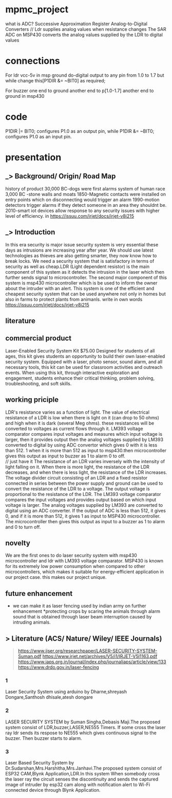 # mpmc_project
what is ADC?
Successive Approximation Register Analog-to-Digital Converters
//
Ldr supplies analog values when resistance changes 
The SAR ADC on MSP430 converts the analog values supplied by the LDR to digital values
# connections 
For ldr 
vcc-5v in msp
ground
do-digital output to any pin from 1.0 to 1.7 but while change this[P1DIR &= ~BIT0] as required;

For buzzer 
one end to ground another end to p[1.0-1.7]
another end to ground in msp430

# code
P1DIR |= BIT0; configures P1.0 as an output pin,
while P1DIR &= ~BIT0; configures P1.0 as an input pin.

# presentation

## _> Background/ Origin/ Road Map

history of product
30,000 BC-dogs were first alarms system of human race
3,000 BC -stone walls and moats
1850-Magnetic contacts were installed on entry points which on disconnecting would trigger an alarm
1990-motion detectors trigger alarms if they detect someone in an area they shouldnt be.
2010-smart iot devices allow response to any security issues with higher level of efficiency. 
in https://issuu.com/irjet/docs/irjet-v8i215

## _> Introduction
 In this era security is major issue security system is very essential these days as intrusions are increasing year after year. We should use latest technologies as thieves are also getting smarter, they now know how to break locks. We need a security system that is satisfactory in terms of security as well as cheap.LDR (Light dependent resistor) is the main component of this system as it detects the intrusion in the laser which then further sends signal to microcontroller. The second major component of this system is msp430 microcontroller which is be used to inform the owner about the intruder with an alert. This system is one of the efficient and cheapest security system that can be used anywhere not only in homes but also in farms to protect plants from animanls.
write in own words
https://issuu.com/irjet/docs/irjet-v8i215
## literature 


## commercial product 
Laser-Enabled Security System Kit
$75.00
Designed for students of all ages, this kit gives students an opportunity to build their own laser-enabled security system. Equipped with a laser, photo sensor, sound alarm, and all necessary tools, this kit can be used for classroom activities and outreach events.
When using this kit, through interactive exploration and engagement, students enhance their critical thinking, problem solving, troubleshooting, and soft skills.
## working priciple



LDR's resistance varies as a function of light. The value of electrical resistance 
of a LDR is low when there is light on it (can drop to 50 ohms) and high when it is dark (several Meg ohms).
these resistances will be converted to voltages as current flows through it. 
LM393 voltage comparator compares input voltages and measures which input voltage is larger, then it provides output 
then  the analog voltages supplied by LM393 converted to digital by using ADC convertor which gives 0 with it is less than 512.
1 when it is more than 512 as input to msp430.then microcontroller gives this output as input to buzzer as 1 to alarm 0 to off.   
// just have it 
The resistance of an LDR varies inversely with the intensity of light falling on it. When there is more light, the resistance of the LDR decreases, and when there is less light, the resistance of the LDR increases. The voltage divider circuit consisting of an LDR and a fixed resistor connected in series between the power supply and ground can be used to convert the resistance of the LDR to a voltage. The output voltage is proportional to the resistance of the LDR. The LM393 voltage comparator compares the input voltages and provides output based on which input voltage is larger. The analog voltages supplied by LM393 are converted to digital using an ADC converter. If the output of ADC is less than 512, it gives 0, and if it is more than 512, it gives 1 as input to MSP430 microcontroller. The microcontroller then gives this output as input to a buzzer as 1 to alarm and 0 to turn off.
## novelty 

We are the first ones to do laser security system with msp430 microcontroller and ldr with LM393 voltage comparator.
MSP430 is known for its extremely low power consumption when compared to other microcontrollers, which makes it suitable for energy-efficient application
in our project case.
this makes our project unique.

## future enhancement 
* we can make it as laser fencing used by indian army on further enhancement 
*protecting crops by scaring the animals through alarm
sound that is obtained through laser beam interruption caused by intruding animals.
## > Literature (ACS/ Nature/ Wiley/ IEEE Journals)

> https://www.ijser.org/researchpaper/LASER-SECURITY-SYSTEM-Suman.pdf
> https://www.irjet.net/archives/V5/i1/IRJET-V5I1163.pdf
> https://www.iaps.org.in/journal/index.php/journaliaps/article/view/133
> https://www.drdo.gov.in/laser-fencing
### 1
 Laser Security System using arduino by Dharne,shreyash Dongare,Santhosh dhisale,atesh dongare


### 2
LASER SECURITY SYSTEM by Suman Singha,Debasis Maji.The proposed system consist of LDR,buzzer,LASER,NE555 Timers.
If some cross the laser ray ldr sends its respose to NE555 which gives continuous signal to the buzzer.
Then buzzer starts to alarm.
### 3 
Laser Based Security System by Dr.Sudarshan,Mrs.Harshitha,Mrs.Janhavi.The proposed system consist
of ESP32 CAM,Blynk Application,LDR.In this system When somebody cross the laser ray the circuit 
senses the discontinuity and sends the captured image of intruder by esp32 cam along with notification alert to Wi-Fi connected 
device through Blynk Application.
